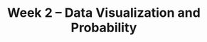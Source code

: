 ---
title: Week 2 – Data Visualization and Probability
weekNumber: 2
days:
    - date: 2025-07-07
      events:
        - name: LEC 4
          type: lecture
          title: Data Visualization and Distributions
          #url: http://datahub.ucsd.edu/user-redirect/git-sync?repo=https://github.com/dsc-courses/dsc10-2025-sp&subPath=lectures/lec03/lec03.ipynb
          #html: resources/lectures/lec04/lec04.html
          podcast:
          # readings:
          #   - name: BPD 1-6
          #     url: https://notes.dsc10.com/01-getting_started/tools.html
        - name: QUIZ 1
          type: quiz
          title: Quiz 1 covers Lectures 1-3
        - name: HW 1
          type: hw
          title: Basic Python, Arrays, and DataFrames
          url: http://datahub.ucsd.edu/user-redirect/git-sync?repo=https://github.com/dsc-courses/dsc10-2025-su&subPath=homeworks/hw1/hw1.ipynb
    - date: 2025-07-08
      events:
        - name: LEC 5
          type: lecture
          title: Histograms, Functions, and Applying
          # url: http://datahub.ucsd.edu/user-redirect/git-sync?repo=https://github.com/dsc-courses/dsc10-2025-sp&subPath=lectures/lec05/lec05.ipynb
          # html: resources/lectures/lec05/lec05.html
          podcast:
          # readings:
          #   - name: BPD 1-6
          #     url: https://notes.dsc10.com/01-getting_started/tools.html
    - date: 2025-07-09
      events:
        - name: LEC 6
          type: lecture
          title: Grouping on Multiple Columns, Merging, Conditional Statements and Iteration
          # url: http://datahub.ucsd.edu/user-redirect/git-sync?repo=https://github.com/dsc-courses/dsc10-2025-sp&subPath=lectures/lec06/lec06.ipynb
          # html: resources/lectures/lec06/lec06.html
          podcast:
          # readings:
          #   - name: BPD 1-6
          #     url: https://notes.dsc10.com/01-getting_started/tools.html
    - date: 2025-07-11
      events:
        - name: LEC 7
          type: lecture
          title: Probability
          # url: http://datahub.ucsd.edu/user-redirect/git-sync?repo=https://github.com/dsc-courses/dsc10-2025-sp&subPath=lectures/lec07/lec07.ipynb
          # html: resources/lectures/lec07/lec07.html
          podcast:
          # readings:
          #   - name: BPD 1-6
          #     url: https://notes.dsc10.com/01-getting_started/tools.html
---
